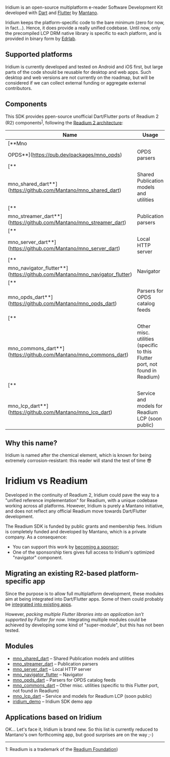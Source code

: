 Iridium is an open-source multiplatform e-reader Software Development Kit developed with [Dart](https://dart.dev/)
and [Flutter](https://flutter.dev/) by [Mantano](https://www.mantano.com).

Iridium keeps the platform-specific code to the bare minimum (zero for now, in fact...). Hence, it does provide a really
unified codebase. Until now, only the precompiled LCP DRM native library is specific to each platform, and is provided
in binary form by [Edrlab](http://edrlab.org).

## Supported platforms

Iridium is currently developed and tested on Android and iOS first, but large parts of the code should be reusable for
desktop and web apps. Such desktop and web versions are not currently on the roadmap, but will be considered if we can
collect external funding or aggregate external contributors.

## Components

This SDK provides ppen-source unofficial Dart/Flutter ports of Readium 2 (R2)
components<sup>[1](#readium_foundation)</sup>, following
the [Readium 2 architecture](https://github.com/readium/architecture):

| Name                                                                          | Usage                                                                       |
|-------------------------------------------------------------------------------|-----------------------------------------------------------------------------|
| [**Mno
OPDS**](https://pub.dev/packages/mno_opds)                             | OPDS parsers                                                                |
| [**
mno_shared_dart**](https://github.com/Mantano/mno_shared_dart)             | Shared Publication models and utilities                                     |
| [**
mno_streamer_dart**](https://github.com/Mantano/mno_streamer_dart)         | Publication parsers                                                         |
| [**
mno_server_dart**](https://github.com/Mantano/mno_server_dart)             | Local HTTP server                                                           |
| [**
mno_navigator_flutter**](https://github.com/Mantano/mno_navigator_flutter) | Navigator                                                                   |
| [**
mno_opds_dart**](https://github.com/Mantano/mno_opds_dart)                 | Parsers for OPDS catalog feeds                                              |
| [**
mno_commons_dart**](https://github.com/Mantano/mno_commons_dart)           | Other misc. utilities (specific to this Flutter port, not found in Readium) |
| [**
mno_lcp_dart**](https://github.com/Mantano/mno_lcp_dart)                   | Service and models for Readium LCP (soon public)                            |

## Why this name?

Iridium is named after the chemical element, which is known for being extremely corrosion-resistant: this reader will
stand the test of time 😎

# Iridium vs Readium

Developed in the continuity of Readium 2, Iridium could pave the way to a "unified reference implementation" for
Readium, with a unique codebase working across all platforms. However, Iridium is purely a Mantano initiative, and does
not reflect any official Readium move towards Dart/Flutter development.

The Readium SDK is funded by public grants and membership fees. Iridium is completely funded and developed by Mantano,
which is a private company. As a consequence:

- You can support this work by [becoming a sponsor](https://github.com/sponsors/Mantano);
- One of the sponsorship tiers gives full access to Iridium's optimized "navigator" component.

## Migrating an existing R2-based platform-specific app

Since the purpose is to allow full multiplatform development, these modules aim at being integrated into Dart/Flutter
apps. Some of them could probably be [integrated into existing apps](https://flutter.dev/docs/development/add-to-app).

However, *packing multiple Flutter libraries into an application isn’t supported by Flutter for now*. Integrating
multiple modules could be achieved by developing some kind of "super-module", but this has not been tested.

## Modules

* [mno_shared_dart](https://github.com/Mantano/mno_shared_dart) – Shared Publication models and utilities
* [mno_streamer_dart](https://github.com/Mantano/mno_streamer_dart) – Publication parsers
* [mno_server_dart](https://github.com/Mantano/mno_server_dart) – Local HTTP server
* [mno_navigator_flutter](https://github.com/Mantano/mno_navigator_flutter) – Navigator
* [mno_opds_dart](https://github.com/Mantano/mno_opds_dart) – Parsers for OPDS catalog feeds
* [mno_commons_dart](https://github.com/Mantano/mno_commons_dart) – Other misc. utilities (specific to this Flutter
  port, not found in Readium)
* [mno_lcp_dart](https://github.com/Mantano/mno_lcp_dart) – Service and models for Readium LCP (soon public)
* [iridium_demo](https://github.com/Mantano/iridium-demo) – Iridium SDK demo app

## Applications based on Iridium

OK... Let's face it, Iridium is brand new. So this list is currently reduced to Mantano's own forthcoming app, but good
surprises are on the way ;-)


-----------
<a name="readium_foundation">1</a>: Readium is a trademark of the [Readium Foundation](https://readium.org/))
